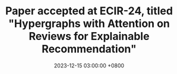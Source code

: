 ---
title: Paper accepted at ECIR-24, titled "Hypergraphs with Attention on Reviews for Explainable Recommendation"
date: 2023-12-15 03:00:00 +0800
---